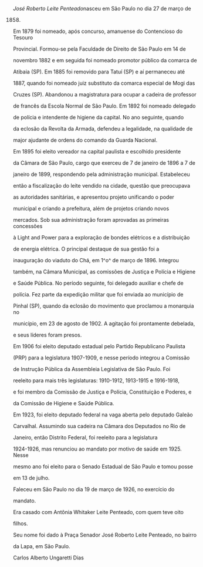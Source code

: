 

*José Roberto Leite Penteado*nasceu em São Paulo no dia 27 de março de

1858.



Em 1879 foi nomeado, após concurso, amanuense do Contencioso do Tesouro

Provincial. Formou-se pela Faculdade de Direito de São Paulo em 14 de

novembro 1882 e em seguida foi nomeado promotor público da comarca de

Atibaia (SP). Em 1885 foi removido para Tatuí (SP) e aí permaneceu até

1887, quando foi nomeado juiz substituto da comarca especial de Mogi das

Cruzes (SP). Abandonou a magistratura para ocupar a cadeira de professor

de francês da Escola Normal de São Paulo. Em 1892 foi nomeado delegado

de polícia e intendente de higiene da capital. No ano seguinte, quando

da eclosão da Revolta da Armada, defendeu a legalidade, na qualidade de

major ajudante de ordens do comando da Guarda Nacional.



Em 1895 foi eleito vereador na capital paulista e escolhido presidente

da Câmara de São Paulo, cargo que exerceu de 7 de janeiro de 1896 a 7 de

janeiro de 1899, respondendo pela administração municipal. Estabeleceu

então a fiscalização do leite vendido na cidade, questão que preocupava

as autoridades sanitárias, e apresentou projeto unificando o poder

municipal e criando a prefeitura, além de projetos criando novos

mercados. Sob sua administração foram aprovadas as primeiras concessões

à Light and Power para a exploração de bondes elétricos e a distribuição

de energia elétrica. O principal destaque de sua gestão foi a

inauguração do viaduto do Chá, em 1^o^ de março de 1896. Integrou

também, na Câmara Municipal, as comissões de Justiça e Polícia e Higiene

e Saúde Pública. No período seguinte, foi delegado auxiliar e chefe de

polícia. Fez parte da expedição militar que foi enviada ao município de

Pinhal (SP), quando da eclosão do movimento que proclamou a monarquia no

município, em 23 de agosto de 1902. A agitação foi prontamente debelada,

e seus líderes foram presos.



Em 1906 foi eleito deputado estadual pelo Partido Republicano Paulista

(PRP) para a legislatura 1907-1909, e nesse período integrou a Comissão

de Instrução Pública da Assembleia Legislativa de São Paulo. Foi

reeleito para mais três legislaturas: 1910-1912, 1913-1915 e 1916-1918,

e foi membro da Comissão de Justiça e Polícia, Constituição e Poderes, e

da Comissão de Higiene e Saúde Pública.



Em 1923, foi eleito deputado federal na vaga aberta pelo deputado Galeão

Carvalhal. Assumindo sua cadeira na Câmara dos Deputados no Rio de

Janeiro, então Distrito Federal, foi reeleito para a legislatura

1924-1926, mas renunciou ao mandato por motivo de saúde em 1925. Nesse

mesmo ano foi eleito para o Senado Estadual de São Paulo e tomou posse

em 13 de julho.



Faleceu em São Paulo no dia 19 de março de 1926, no exercício do

mandato.



Era casado com Antônia Whitaker Leite Penteado, com quem teve oito

filhos.



Seu nome foi dado à Praça Senador José Roberto Leite Penteado, no bairro

da Lapa, em São Paulo.



Carlos Alberto Ungaretti Dias



